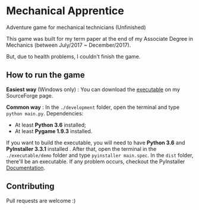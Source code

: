 # Mechanical Apprentice

Adventure game for mechanical technicians (Unfinished)

This game was built for my term paper at the end of my Associate Degree in Mechanics (between July/2017 ~ December/2017).

But, due to health problems, I couldn't finish the game.

## How to run the game

**Easiest way** (Windows only) : You can download the [executable](https://aprendiz-de-mecanico.sourceforge.io/) on my SourceForge page.

**Common way** : In the ```./development``` folder, open the terminal and type ```python main.py```. Dependencies:
  - At least **Python 3.6** installed;
  - At least **Pygame 1.9.3** installed.
  
If you want to build the executable, you will need to have **Python 3.6** and **PyInstaller 3.3.1** installed . After that, open the terminal
in the ```./executable/demo``` folder and type ```pyinstaller main.spec```. In the ```dist``` folder, there'll be an executable.
If any problem occurs, checkout the PyInstaller [Documentation](https://pyinstaller.readthedocs.io/en/stable/index.html).

## Contributing

Pull requests are welcome :)
